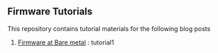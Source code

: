 Firmware Tutorials
----------

This repository contains tutorial materials for the following blog posts

1. [Firmware at Bare metal](https://archfx.github.io/posts/2023/02/firmware1/) : tutorial1